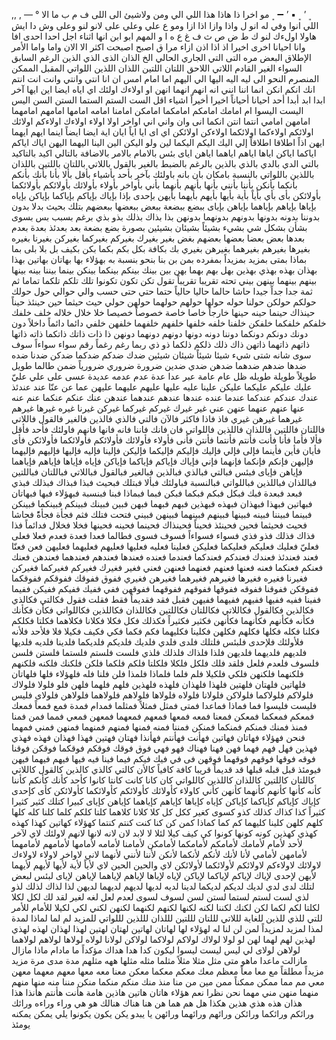 ,,
,
—
°
﮼
’
﮼
▪️
’
➖
﮼
مو
اخرا
ذا
هاذا
هذا 
اللي
الي
ومن
ولاشيئ
الى
اللى
ف
م
ب
ما
الا
اللي
انوا
وفي
له
انو
ل
واذا
وازا
اذا
ازا
ومو
ع
علي
وعلي
على
لانو
لنو
وعلى
وش
دا
ايش
هاولا
اولءك
لنو
ك
ط
ض
ص
ث
ف
غ
ع
ه
ا
و
المهم
ابو
ابن
انها
اثناء
اجل
احدا
احدى
افا
وانا
احيانا
اخرى
اخيرا
اذ
اذا
اذن
ازاء
مرا
ق
اصبح
اصبحت
اكثر
الا
الان
واما
واما
الأمر
الإطلاق
البعض
مره
التى
التي
الجاري
الحالي
الخ
الذان
الذى
الذي
الذين
الرغم
السابق
السواء
الغير
القادم
اللاتي
اللاحق
اللتان
اللتين
اللذان
اللذين
اللواتي
المقبل
الممكن
المنصرم
النحو
الى
ليه
اليه
اليها
الي
اليهم
اما
امام
امس
ان
انا
انتي
وانتي
وانت
انت
انتم
انك
انكم
انكن
انما
اننا
انني
انه
انهم
انهما
انهن
او
اولاءك
اولئك
اي
اياه
ايضا
اين
ايها
آخر
ابدا
ابد
أبدا
أحد
احيانا
أحياناً
اخيرا
أخيراً
اشياء
اقل
الست
الستم
الستما
الستن
السن
اليس
اليست
اليسوا
ام
امامك
امامكم
امامكما
امامكن
امامنا
امامه
امامها
امامهم
امامهما
امامهن
امامي
انتما
انتن
انكما
انى
وان
واني
اني
اواخر
اولا
اولاء
اولاءك
اولاءكم
اولائك
اولائكم
اولاءكما
اولائكما
اولاءكن
اولائكن
اي
اى
ايا
اياً
ايان
اية
ايضا
ايضاً
اينما
ايهم
ايهما
ايهن
اذاً
اطلاقا
اطلاقاً
إلي
اليك
اليكم
اليكما
لين
ولو
اليكن
الين
الينا
اليهما
اليهن
اياك
اياكم
اياكما
اياكن
اياها
اياهم
اياهما
اياهن
اياى
بئس
بالامام
بالامر
بالاضافة
بالتالي
اكيد
بالتاكيد
بالتي
الدي
بالدي
بالذي
بالذين
بالرغم
بالضبط
بالغير
بالقول
باللاتي
باللتان
باللتين
باللذان
باللذين
باللواتي
بالنسبة
بامكان
بان
بانه
باولئك
بآخر
بأحد
بأشياء
بأقل
بألا
بأنا
بأنك
بأنكم
بأنكما
بأنكن
بأننا
بأنني
بأنها
بأنهم
بأنهما
بأني
بأواخر
بأولاء
بأولائك
بأولائكم
بأولائكما
بأولائكن
بأى
بأي
بأياً
بأية
بأيها
بأيهم
بأيهما
بأيهن
بإحدى
بإذا
بإياك
بإياكم
بإياكما
بإياكن
بإياه
بإياها
بإياهم
بإياهما
بإياهن
بإياى
ببضع
ببضعة
ببعض
ببعضها
ببعضهم
بتلك
بحيث
بدلا
بدون
بدوننا
بدونه
بدونها
بدونهم
بدونهما
بدونهن
بذا
بذاك
بذلك
بذو
بذي
برغم
بسبب
بس
بسوى
بشأن
بشكل
شي
بشيء
بشيئاً
بشيئان
بشيئين
بصورة
بضع
بضعة
بعد
بعدئذ
بعدة
بعدم
بعدها
بعض
بعضا
بعضها
بعضهم
بغض
بغير
بغيرك
بغيركم
بغيركما
بغيركن
بغيرنا
بغيره
بغيرها
بغيرهم
بغيرهما
بغيرهن
بغيري
بك
بكافة
بكل
بكم
بكما
بكن
بكيف
بل
بلا
بلى
بما
بماذا
بمتى
بمزيد
بمزيداً
بمفرده
بمن
بن
بنا
بنحو
بنسبة
به
بهؤلاء
بها
بهاتان
بهاتين
بهذا
بهذان
بهذه
بهذي
بهذين
بهل
بهم
بهما
بهن
بين
بينك
بينكم
بينكما
بينكن
بينما
بيننا
بينه
بينها
بينهم
بينهما
بينهن
بيني
تحته
تقريبا
تقريباً
تقول
تكن
تكون
تكونوا
تلك
تلكم
تلكما
تماما
ثم
ثمة
جدا
جداً
جيدا
حاشا
حالما
حاليا
حالياً
حتما
حتي
حتى
حسب
والي
حوالي
حول
حولك
حولكم
حولكن
حولنا
حوله
حولها
حولهم
حولهما
حولهن
حولي
حيث
حيثما
حين
حينئذ
حيناً
حينذاك
حينما
حينه
حينها
خارجاً
خاصا
خاصة
خصوصاً
خصيصا
خلا
خلال
خلاله
خلف
خلفك
خلفكم
خلفكما
خلفكن
خلفنا
خلفه
خلفها
خلفهم
خلفهما
خلفهن
خلفي
دائما
دائماً
داخلاً
دون
دونك
دونكم
دونكما
دوننا
دونه
دونها
دونهم
دونهما
دونهن
ذا
ذات
ذاتك
ذاتكما
ذاته
ذاتها
ذاتهم
ذاتهما
ذاتهن
ذاك
ذلك
ذلكم
ذلكما
ذو
ذي
ربما
رغم
رغماً
رقم
سواء
سواءاً
سوف
سوى
شانه
شتى
شيء
شيئا
شيئاً
شيئان
شيئين
ضدك
ضدكم
ضدكما
ضدكن
ضدنا
ضده
ضدها
ضدهم
ضدهما
ضدهن
ضدي
ضدين
ضرورة
ضروري
ضرورياً
ضمن
طالما
طويل
طويلاً
طويلة
طويله
ظل
عام
عامة
عبر
عدا
عدة
عدم
عدمه
عديدة
عسى
على
علي
عليّ
عليك
عليكم
عليكما
عليكن
علينا
عليه
عليها
عليهم
عليهما
عليهن
عما
عن
عنّا
عند
عندئذ
عندك
عندكم
عندكما
عندما
عنده
عندها
عندهم
عندهما
عندهن
عنك
عنكم
عنكما
عنم
عنه
عنها
عنهم
عنهما
عنهن
عني
غير
غيرك
غيركم
غيركما
غيركن
غيرنا
غيره
غيرها
غيرهم
غيرهما
غيرهن
غيري
فاذ
فاذا
فاكثر
فالآن
فالتي
فالذي
فالذين
فالغير
فالقول
فاللاتي
فاللتان
فاللتين
فاللذان
فاللذين
فاللواتي
فان
فانك
فاننا
فانه
فانها
فانهم
فاولئك
فأحد
فأقل
فألا
فأما
فأنا
فأنت
فأنتم
فأنتما
فأنتن
فأنى
فأولاء
فأولائك
فأولائكم
فأولائكما
فأولائكن
فأى
فأيان
فأين
فأينما
فإلى
فإلي
فإليك
فإليكم
فإليكما
فإليكن
فإلينا
فإليه
فإليها
فإليهم
فإليهما
فإليهن
فإنكم
فإنكما
فإنهما
فإني
فإياك
فإياكم
فإياكما
فإياكن
فإياه
فإياها
فإياهم
فإياهما
فإياهن
فإياى
فبئس
فبالتي
فبالذي
فبالذين
فبالغير
فبالقول
فباللاتي
فباللتان
فباللتين
فباللذان
فباللذين
فباللواتي
فبالنسبة
فباولئك
فبألا
فبتلك
فبحيث
فبذا
فبذاك
فبذلك
فبذي
فبعد
فبعدة
فبك
فبكل
فبكم
فبكما
فبكن
فبما
فبماذا
فبنا
فبنسبة
فبهؤلاء
فبها
فبهاتان
فبهاتين
فبهذا
فبهذان
فبهذه
فبهذين
فبهم
فبهما
فبهن
فبين
فبينك
فبينكم
فبينكما
فبينكن
فبينما
فبيننا
فبينه
فبينها
فبينهم
فبينهما
فبينهن
فبيني
فتحت
فتلك
فثم
فجأة
فجأةًً
فحاشا
فحيث
فحيثما
فحين
فحينئذ
فحيناً
فحينذاك
فحينما
فحينه
فحينها
فخلا
فخلال
فدائماً
فذا
فذاك
فذلك
فذو
فذي
فسواء
فسواءاً
فسوف
فسوى
فطالما
فعدا
فعدة
فعدم
فعلا
فعلى
فعليّ
فعليك
فعليكم
فعليكما
فعليكن
فعلينا
فعليه
فعليها
فعليهم
فعليهما
فعليهن
فعن
فعنّا
فعند
فعندئذ
فعندك
فعندكم
فعندكما
فعندما
فعنده
فعندها
فعندهم
فعندهما
فعندهن
فعنك
فعنكم
فعنكما
فعنه
فعنها
فعنهم
فعنهما
فعنهن
فعني
فغير
فغيرك
فغيركم
فغيركما
فغيركن
فغيرنا
فغيره
فغيرها
فغيرهم
فغيرهما
فغيرهن
فغيري
ففوق
ففوقك
ففوقكم
ففوقكما
ففوقكن
ففوقنا
ففوقه
ففوقها
ففوقهم
ففوقهما
ففوقهن
ففي
ففيك
ففيكم
ففيكن
ففيما
ففينا
ففيه
ففيها
ففيهم
ففيهما
ففيهن
فقبل
فقد
فقديماً
فقط
فقلت
فقول
فكالتي
فكالذي
فكالذين
فكالقول
فكاللاتي
فكاللتان
فكاللتين
فكاللذان
فكاللذين
فكاللواتي
فكأن
فكأنك
فكأنه
فكأنهم
فكأنهما
فكأنهن
فكثير
فكثيراً
فكذلك
فكل
فكلا
فكلانا
فكلاهما
فكلتا
فكلكم
فكلنا
فكله
فكلها
فكلهم
فكلهن
فكلينا
فكليهما
فكم
فكما
فكي
فكيف
فكيلا
فلا
فلأحد
فلأنه
فلأولئك
فلإحدى
فلبئس
فلتلك
فلدى
فلدي
فلديك
فلديكم
فلديكما
فلدينا
فلديه
فلديها
فلديهم
فلديهما
فلديهن
فلذا
فلذاك
فلذلك
فلذي
فلست
فلستم
فلستما
فلستن
فلسن
فلسوف
فلعدم
فلعل
فلقد
فلك
فلكل
فلكلا
فلكلتا
فلكم
فلكما
فلكن
فلكنك
فلكنه
فلكنهم
فلكنهما
فلكنهن
فلكي
فلكيلا
فلم
فلما
فلماذا
فلمذا
فلن
فلنا
فله
فلهؤلاء
فلها
فلهاتان
فلهاتين
فلهتان
فلهتين
فلهذا
فلهذان
فلهذه
فلهذين
فلهم
فلهما
فلهن
فلو
فلولا
فلولاك
فلولاكم
فلولاكما
فلولاكن
فلولانا
فلولاه
فلولاها
فلولاهم
فلولاهما
فلولاهن
فلولاى
فليس
فليست
فليسوا
فما
فماذا
فماعدا
فمتى
فمثل
فمثلاً
فمثلما
فمدام
فمدة
فمع
فمعاً
فمعك
فمعكم
فمعكما
فمعكن
فمعنا
فمعه
فمعها
فمعهم
فمعهما
فمعهن
فمعي
فمما
فمن
فمنا
فمنذ
فمنك
فمنكم
فمنكما
فمنكن
فمننا
فمنه
فمنها
فمنهم
فمنهما
فمنهن
فمني
فمهما
فنحن
فهؤلاء
فهاتان
فهاتين
فهأنت
فهأنتم
فهأنذا
فهتان
فهتين
فهذا
فهذان
فهذه
فهذي
فهذين
فهل
فهم
فهما
فهن
فهنا
فهناك
فهو
فهي
فوق
فوقك
فوقكم
فوقكما
فوقكن
فوقنا
فوقه
فوقها
فوقهم
فوقهما
فوقهن
فى
في
فيك
فيكم
فيما
فينا
فيه
فيها
فيهم
فيهما
فيهن
فيومئذ
قبل
قبله
قبلها
قد
قديماً
قريبا
كافة
كافياً
كالأن
كالتي
كالذي
كالذين
كالقول
كاللاتي
كاللتان
كاللتين
كاللذان
كاللذين
كاللواتي
كان
كانا
كانت
كانتا
كانوا
كأحد
كأنك
كأنكم
كأننا
كأنه
كأنها
كأنهم
كأنهما
كأنهن
كأني
كاولاء
كأولائك
كأولائكم
كأولائكما
كأولائكن
كأى
كإحدى
كإياك
كإياكم
كإياكما
كإياكن
كإياه
كإياها
كإياهم
كإياهما
كإياهن
كإياى
كبيرا
كتلك
كثير
كثيرا
كثيراً
كذا
كذاك
كذلك
كذو
كسوى
كغير
ككل
كل
كلا
كلانا
كلاهما
كلتا
كلكم
كلما
كلنا
كله
كلها
كلهم
كلهن
كلينا
كليهما
كم
كما
كماذا
كمن
كن
كنا
كنت
كنتم
كنتما
كهؤلاء
كهاتين
كهذا
كهذه
كهذي
كهذين
كونه
كونها
كونوا
كي
كيف
كيلا
لئلا
لا
لابد
لان
لانه
لانها
لانهم
لاولئك
لاي
لآخر
لأحد
لأمام
لأمامك
لأمامكم
لأمامكما
لأمامكن
لأمامنا
لأمامه
لأمامها
لأمامهم
لأمامهما
لأمامهن
لأمامي
لأنا
لأنك
لأنكم
لأنكما
لأنكن
لأننا
لأنني
لأنهما
لاني
لاواخر
لاولاء
لاولاءك
لاولائك
لاولاءكم
لاولائكم
لأولائكما
لأولائكن
لاي
والحين
الحين
لاي
لأياً
لأية
لأيها
لأيهم
لأيهما
لأيهن
لإحدى
لإياك
لإياكم
لإياكما
لإياكن
لإياه
لإياها
لإياهم
لإياهما
لإياهن
لإياى
لبئس
لبعض
لتلك
لدى
لدي
لديك
لديكم
لديكما
لدينا
لديه
لديها
لديهم
لديهما
لديهن
لذا
لذاك
لذلك
لذو
لذي
لست
لستم
لستما
لستن
لسن
لسوف
لسوى
لعدم
لعل
لغه
لغير
لقد
لك
لكل
لكلا
لكلتا
لكم
لكما
لكن
لكنك
لكننا
لكنه
لكنها
لكنهم
لكنهما
لكنهن
لكني
لكي
لكيلا
للأمام
للأمر
للتي
للذي
للذين
للغاية
لللاتي
لللتان
لللتين
لللذان
لللذين
لللواتي
للمزيد
لم
لما
لماذا
لمدة
لمذا
لمزيد
لمزيداً
لمن
لن
لنا
له
لهؤلاء
لها
لهاتان
لهاتين
لهتان
لهتين
لهذا
لهذان
لهذه
لهذي
لهذين
لهم
لهما
لهن
لو
لولا
لولاك
لولاكم
لولاكما
لولاكن
لولانا
لولاه
لولاها
لولاهم
لولاهما
لولاهن
لولاى
لي
ليس
ليست
ليسوا
ليكون
كدا
هدا
هداك
مؤكداً
ما
مادام
ماذا
مازال
مازالت
ماعدا
ماهو
متى
مثل
مثلا
مثلاً
مثلما
مثله
مثلها
ههه
مثلهم
مدة
مدى
مرة
مزيد
مزيداً
مطلقاً
مع
معا
معاً
معظم
معك
معكم
معكما
معكن
معنا
معه
معها
معهم
معهما
معهن
معي
مم
مما
ممكن
ممكناً
ممن
مين
من
منا
منذ
منك
منكم
منكما
منكن
مننا
منه
منها
منهم
منهما
منهن
مني
مهما
نحن
نظرا
نعم
هؤلاء
هاتان
هاتين
هاذين
هامة
هأنت
هأنتم
هأنذا
هذا
هذان
هذه
هذي
هذين
هكذا
هل
هم
هما
هن
هنا
هناك
هنالك
هو
هي
وراء
وراءه
ورائك
ورائكم
ورائكما
ورائكن
ورائهم
ورائهما
ورائهن
يا
يبدو
يكن
يكون
يكونوا
يلي
يمكن
يمكنه
يومئذ
